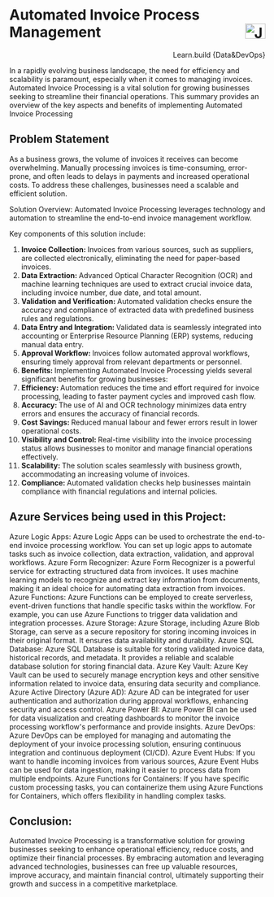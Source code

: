 # Automated Invoice Process Management  <a href="https://www.linkedin.com/in/janvi-choudhary-68a199225/" target="blank"><img align="right" src="https://raw.githubusercontent.com/rahuldkjain/github-profile-readme-generator/master/src/images/icons/Social/linked-in-alt.svg" alt="Janvi Choudhary" height="30" width="40" /></a>
<p align="right">Learn.build {Data&DevOps} </p>
<p>
  In a rapidly evolving business landscape, the need for efficiency and scalability is paramount, especially when it comes to managing invoices. Automated Invoice Processing is a vital solution for growing businesses seeking to streamline their financial operations. This summary provides an overview of the key aspects and benefits of implementing Automated Invoice Processing

## Problem Statement
As a business grows, the volume of invoices it receives can become overwhelming. Manually processing invoices is time-consuming, error-prone, and often leads to delays in payments and increased operational costs. To address these challenges, businesses need a scalable and efficient solution.<br>

Solution Overview: Automated Invoice Processing leverages technology and automation to streamline the end-to-end invoice management workflow.<br>

Key components of this solution include:

<ol>
  <li><b>Invoice Collection: </b> Invoices from various sources, such as suppliers, are collected electronically, eliminating the need for paper-based invoices.</li>
  <li><b>Data Extraction: </b> Advanced Optical Character Recognition (OCR) and machine learning techniques are used to extract crucial invoice data, including invoice number, due date, and total amount.</li>
  <li><b>Validation and Verification: </b> Automated validation checks ensure the accuracy and compliance of extracted data with predefined business rules and regulations.</li>
  <li><b>Data Entry and Integration: </b> Validated data is seamlessly integrated into accounting or Enterprise Resource Planning (ERP) systems, reducing manual data entry.</li>
  <li><b>Approval Workflow: </b> Invoices follow automated approval workflows, ensuring timely approval from relevant departments or personnel.</li>
  <li><b>Benefits: </b> Implementing Automated Invoice Processing yields several significant benefits for growing businesses:</li>
  <li><b>Efficiency: </b>Automation reduces the time and effort required for invoice processing, leading to faster payment cycles and improved cash flow.</li>
  <li><b>Accuracy: </b>The use of AI and OCR technology minimizes data entry errors and ensures the accuracy of financial records.</li>
  <li><b>Cost Savings: </b>Reduced manual labour and fewer errors result in lower operational costs.</li>
  <li><b>Visibility and Control: </b>Real-time visibility into the invoice processing status allows businesses to monitor and manage financial operations effectively.</li>
  <li><b>Scalability: </b>The solution scales seamlessly with business growth, accommodating an increasing volume of invoices.</li>
  <li><b>Compliance: </b>Automated validation checks help businesses maintain compliance with financial regulations and internal policies.</li>
</ol> 

## Azure Services being used in this Project:
Azure Logic Apps: Azure Logic Apps can be used to orchestrate the end-to-end invoice processing workflow. You can set up logic apps to automate tasks such as invoice collection, data extraction, validation, and approval workflows.
Azure Form Recognizer: Azure Form Recognizer is a powerful service for extracting structured data from invoices. It uses machine learning models to recognize and extract key information from documents, making it an ideal choice for automating data extraction from invoices.
Azure Functions: Azure Functions can be employed to create serverless, event-driven functions that handle specific tasks within the workflow. For example, you can use Azure Functions to trigger data validation and integration processes.
Azure Storage: Azure Storage, including Azure Blob Storage, can serve as a secure repository for storing incoming invoices in their original format. It ensures data availability and durability.
Azure SQL Database: Azure SQL Database is suitable for storing validated invoice data, historical records, and metadata. It provides a reliable and scalable database solution for storing financial data.
Azure Key Vault: Azure Key Vault can be used to securely manage encryption keys and other sensitive information related to invoice data, ensuring data security and compliance.
Azure Active Directory (Azure AD): Azure AD can be integrated for user authentication and authorization during approval workflows, enhancing security and access control.
Azure Power BI: Azure Power BI can be used for data visualization and creating dashboards to monitor the invoice processing workflow's performance and provide insights.
Azure DevOps: Azure DevOps can be employed for managing and automating the deployment of your invoice processing solution, ensuring continuous integration and continuous deployment (CI/CD).
Azure Event Hubs: If you want to handle incoming invoices from various sources, Azure Event Hubs can be used for data ingestion, making it easier to process data from multiple endpoints.
Azure Functions for Containers: If you have specific custom processing tasks, you can containerize them using Azure Functions for Containers, which offers flexibility in handling complex tasks.

## Conclusion: 
Automated Invoice Processing is a transformative solution for growing businesses seeking to enhance operational efficiency, reduce costs, and optimize their financial processes. By embracing automation and leveraging advanced technologies, businesses can free up valuable resources, improve accuracy, and maintain financial control, ultimately supporting their growth and success in a competitive marketplace.

</p>

